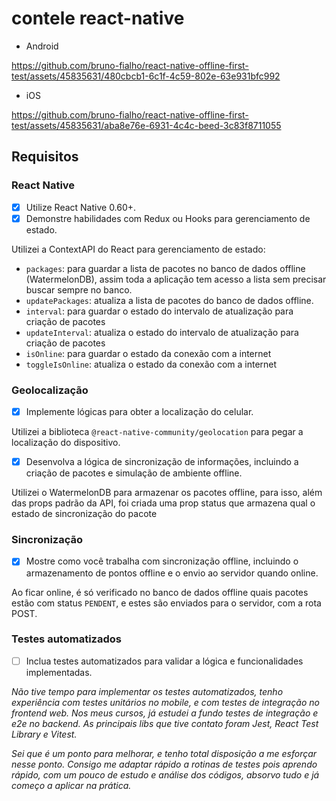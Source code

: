# contele react-native

- Android

https://github.com/bruno-fialho/react-native-offline-first-test/assets/45835631/480cbcb1-6c1f-4c59-802e-63e931bfc992

- iOS

https://github.com/bruno-fialho/react-native-offline-first-test/assets/45835631/aba8e76e-6931-4c4c-beed-3c83f8711055

## Requisitos

### React Native

- [x] Utilize React Native 0.60+.
- [x] Demonstre habilidades com Redux ou Hooks para gerenciamento de estado.

Utilizei a ContextAPI do React para gerenciamento de estado:

- `packages`: para guardar a lista de pacotes no banco de dados offline (WatermelonDB), assim toda a aplicação tem acesso a lista sem precisar buscar sempre no banco.
- `updatePackages`: atualiza a lista de pacotes do banco de dados offline.
- `interval`: para guardar o estado do intervalo de atualização para criação de pacotes
- `updateInterval`: atualiza o estado do intervalo de atualização para criação de pacotes
- `isOnline`: para guardar o estado da conexão com a internet
- `toggleIsOnline`: atualiza o estado da conexão com a internet

### Geolocalização

- [x] Implemente lógicas para obter a localização do celular.

Utilizei a biblioteca `@react-native-community/geolocation` para pegar a localização do dispositivo.

- [x] Desenvolva a lógica de sincronização de informações, incluindo a criação de pacotes e simulação de ambiente offline.

Utilizei o WatermelonDB para armazenar os pacotes offline, para isso, além das props padrão da API, foi criada uma prop status que armazena qual o estado de sincronização do pacote

### Sincronização

- [x] Mostre como você trabalha com sincronização offline, incluindo o armazenamento de pontos offline e o envio ao servidor quando online.

Ao ficar online, é só verificado no banco de dados offline quais pacotes estão com status `PENDENT`, e estes são enviados para o servidor, com a rota POST.

### Testes automatizados

- [ ] Inclua testes automatizados para validar a lógica e funcionalidades implementadas.

_Não tive tempo para implementar os testes automatizados, tenho experiência com testes unitários no mobile, e com testes de integração no frontend web. Nos meus cursos, já estudei a fundo testes de integração e e2e no backend. As principais libs que tive contato foram Jest, React Test Library e Vitest._

_Sei que é um ponto para melhorar, e tenho total disposição a me esforçar nesse ponto. Consigo me adaptar rápido a rotinas de testes pois aprendo rápido, com um pouco de estudo e análise dos códigos, absorvo tudo e já começo a aplicar na prática._
